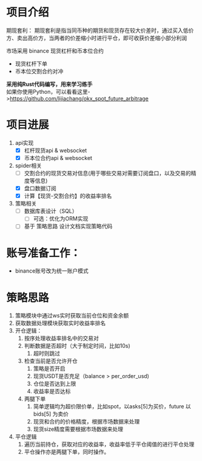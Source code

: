 # 项目介绍
期现套利：
期现套利是指当同币种的期货和现货存在较大价差时，通过买入低价方、卖出高价方，当两者的价差缩小时进行平仓，即可收获价差缩小部分利润

市场采用 binance 现货杠杆和币本位合约
* 现货杠杆下单
* 币本位交割合约对冲

**采用纯Rust代码编写，用来学习练手**  
如果你使用Python，可以看看这里->https://github.com/lijiachang/okx_spot_future_arbitrage

# 项目进展
1. api实现
   - [x] 杠杆现货api & websocket
   - [x] 币本位合约api & websocket
2. spider相关
   - [ ] 交割合约的现货交易对信息(用于哪些交易对需要订阅盘口，以及交易的精度等信息)
   - [x] 盘口数据订阅
   - [x] 计算【现货-交割合约】的收益率排名
3. 策略相关
   - [ ] 数据库表设计（SQL）
     - [ ] 可选：优化为ORM实现
   - [ ] 基于 策略思路 设计文档实现策略代码

# 账号准备工作：
* binance账号改为统一账户模式

# 策略思路
1. 策略模块中通过ws实时获取当前仓位和资金余额
2. 获取数据处理模块获取实时收益率排名
3. 开仓逻辑：
   1. 按序处理收益率排名中的交易对
   2. 判断数据是否超时（大于制定时间，比如10s)
      1. 超时则跳过
   3. 检查当前是否允许开仓
      1. 策略是否开启
      2. 现货USDT是否充足（balance > per_order_usd)
      3. 仓位是否达到上限
      4. 收益率是否达标
   4. 两腿下单
      1. 简单逻辑均为超价限价单，比如spot，以asks[5]为买价，future 以 bids[5] 为卖价
      2. 现货和合约的价格精度，根据市场数据来处理
      3. 现货size精度需要根据市场数据来处理
4. 平仓逻辑
   1. 遍历当前持仓，获取对应的收益率，收益率低于平仓阈值的进行平仓处理
   2. 平仓操作亦是两腿下单，同时操作。
